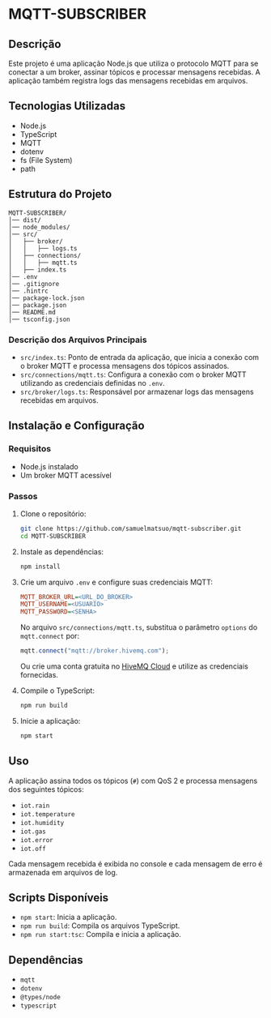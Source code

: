 # MQTT-SUBSCRIBER

## Descrição

Este projeto é uma aplicação Node.js que utiliza o protocolo MQTT para se conectar a um broker, assinar tópicos e processar mensagens recebidas. A aplicação também registra logs das mensagens recebidas em arquivos.

## Tecnologias Utilizadas

- Node.js
- TypeScript
- MQTT
- dotenv
- fs (File System)
- path

## Estrutura do Projeto

```
MQTT-SUBSCRIBER/
│── dist/
│── node_modules/
│── src/
│   ├── broker/
│   │   ├── logs.ts
│   ├── connections/
│   │   ├── mqtt.ts
│   ├── index.ts
│── .env
│── .gitignore
│── .hintrc
│── package-lock.json
│── package.json
│── README.md
│── tsconfig.json
```

### Descrição dos Arquivos Principais

- `src/index.ts`: Ponto de entrada da aplicação, que inicia a conexão com o broker MQTT e processa mensagens dos tópicos assinados.
- `src/connections/mqtt.ts`: Configura a conexão com o broker MQTT utilizando as credenciais definidas no `.env`.
- `src/broker/logs.ts`: Responsável por armazenar logs das mensagens recebidas em arquivos.

## Instalação e Configuração

### Requisitos

- Node.js instalado
- Um broker MQTT acessível

### Passos

1. Clone o repositório:
   ```sh
   git clone https://github.com/samuelmatsuo/mqtt-subscriber.git
   cd MQTT-SUBSCRIBER
   ```
2. Instale as dependências:
   ```sh
   npm install
   ```
3. Crie um arquivo `.env` e configure suas credenciais MQTT:

   ```ini
   MQTT_BROKER_URL=<URL_DO_BROKER>
   MQTT_USERNAME=<USUARIO>
   MQTT_PASSWORD=<SENHA>
   ```

   No arquivo `src/connections/mqtt.ts`, substitua o parâmetro `options` do `mqtt.connect` por:

   ```typescript
   mqtt.connect("mqtt://broker.hivemq.com");
   ```

   Ou crie uma conta gratuita no [HiveMQ Cloud](https://console.hivemq.cloud/) e utilize as credenciais fornecidas.

4. Compile o TypeScript:
   ```sh
   npm run build
   ```
5. Inicie a aplicação:
   ```sh
   npm start
   ```

## Uso

A aplicação assina todos os tópicos (`#`) com QoS 2 e processa mensagens dos seguintes tópicos:

- `iot.rain`
- `iot.temperature`
- `iot.humidity`
- `iot.gas`
- `iot.error`
- `iot.off`

Cada mensagem recebida é exibida no console e cada mensagem de erro é armazenada em arquivos de log.

## Scripts Disponíveis

- `npm start`: Inicia a aplicação.
- `npm run build`: Compila os arquivos TypeScript.
- `npm run start:tsc`: Compila e inicia a aplicação.

## Dependências

- `mqtt`
- `dotenv`
- `@types/node`
- `typescript`
